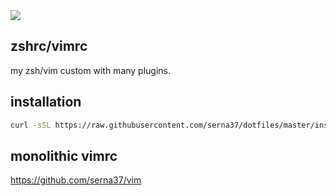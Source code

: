 <img src="https://img.shields.io/badge/-Vim-019733.svg?logo=vim&style=flat">

## zshrc/vimrc
my zsh/vim custom with many plugins.

## installation
```sh
curl -sSL https://raw.githubusercontent.com/serna37/dotfiles/master/install.sh | zsh
```

## monolithic vimrc
https://github.com/serna37/vim
